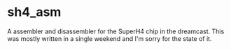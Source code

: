 # sh4_asm
A assembler and disassembler for the SuperH4 chip in the dreamcast. This was mostly written in a single weekend and I'm sorry for the state of it.
